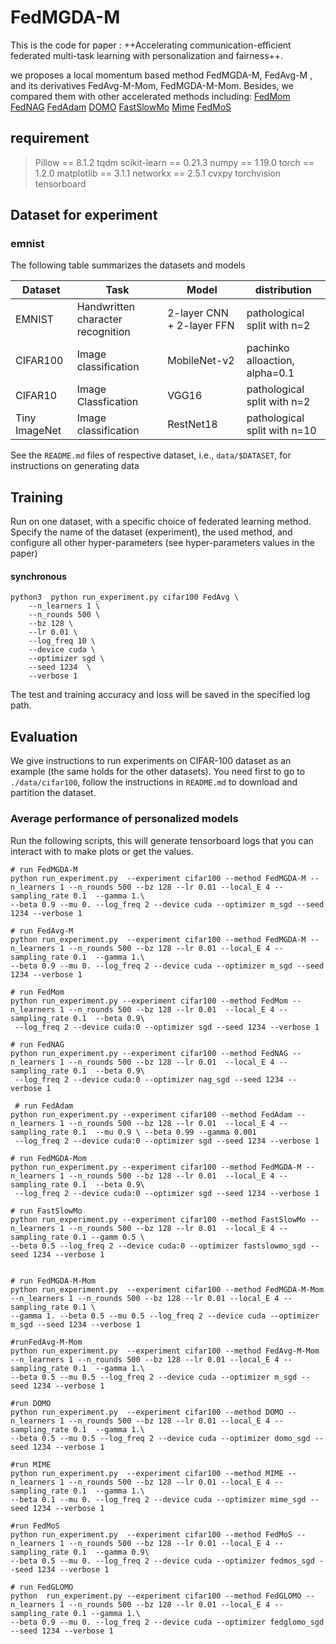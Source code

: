 # FedMGDA-M
This is the code for paper : ++Accelerating communication-efficient federated multi-task learning with personalization and fairness++.

we proposes a local momentum based method FedMGDA-M, FedAvg-M , and its derivatives FedAvg-M-Mom, FedMGDA-M-Mom. Besides, we compared them  with other accelerated methods including:
[FedMom](https://arxiv.org/pdf/2002.02090.pdf)
[FedNAG](https://ieeexplore.ieee.org/abstract/document/9891808)
[FedAdam](https://arxiv.org/pdf/2003.00295.pdf)
[DOMO](https://ojs.aaai.org/index.php/AAAI/article/view/20853)
[FastSlowMo](https://ieeexplore.ieee.org/abstract/document/9813376)
[Mime](https://arxiv.org/abs/2008.03606)
[FedMoS](https://liyuqingwhu.github.io/lyq/papers/INFOCOM2023.pdf)

## requirement

> Pillow == 8.1.2
> tqdm
> scikit-learn == 0.21.3
> numpy == 1.19.0
> torch == 1.2.0
> matplotlib == 3.1.1
> networkx == 2.5.1
> cvxpy
> torchvision
> tensorboard

## Dataset for experiment

### emnist

The following table summarizes the datasets and models

| Dataset  | Task                              | Model                     | distribution                   |
| -------- | --------------------------------- | ------------------------- | ------------------------------ |
| EMNIST   | Handwritten character recognition | 2-layer CNN + 2-layer FFN | pathological split with n=2    |
| CIFAR100 | Image classification              | MobileNet-v2              | pachinko alloaction, alpha=0.1 |
|CIFAR10   | Image Classfication               | VGG16                     | pathological split with n=2    |
|Tiny ImageNet| Image classification           |RestNet18                  |pathological split with n=10    |





See the `README.md` files of respective dataset, i.e., `data/$DATASET`,
for instructions on generating data

## Training

Run on one dataset, with a specific  choice of federated learning method.
Specify the name of the dataset (experiment), the used method, and configure all other
hyper-parameters (see hyper-parameters values in the  paper)

#### synchronous

```train
python3  python run_experiment.py cifar100 FedAvg \
    --n_learners 1 \
    --n_rounds 500 \
    --bz 128 \
    --lr 0.01 \
    --log_freq 10 \
    --device cuda \
    --optimizer sgd \
    --seed 1234  \
    --verbose 1
```

The test and training accuracy and loss will be saved in the specified log path.

## Evaluation

We give instructions to run experiments on CIFAR-100 dataset as an example
(the same holds for the other datasets). You need first to go to
`./data/cifar100`, follow the instructions in `README.md` to download and partition
the dataset.

### Average performance of personalized models

Run the following scripts, this will generate tensorboard logs that you can interact with to make plots or get the
values.

```eval
# run FedMGDA-M
python run_experiment.py  --experiment cifar100 --method FedMGDA-M --n_learners 1 --n_rounds 500 --bz 128 --lr 0.01 --local_E 4 --sampling_rate 0.1  --gamma 1.\
--beta 0.9 --mu 0. --log_freq 2 --device cuda --optimizer m_sgd --seed 1234 --verbose 1

# run FedAvg-M
python run_experiment.py  --experiment cifar100 --method FedMGDA-M --n_learners 1 --n_rounds 500 --bz 128 --lr 0.01 --local_E 4 --sampling_rate 0.1  --gamma 1.\
--beta 0.9 --mu 0. --log_freq 2 --device cuda --optimizer m_sgd --seed 1234 --verbose 1

# run FedMom
python run_experiment.py --experiment cifar100 --method FedMom --n_learners 1 --n_rounds 500 --bz 128 --lr 0.01  --local_E 4 --sampling_rate 0.1  --beta 0.9\
 --log_freq 2 --device cuda:0 --optimizer sgd --seed 1234 --verbose 1
 
# run FedNAG
python run_experiment.py --experiment cifar100 --method FedNAG --n_learners 1 --n_rounds 500 --bz 128 --lr 0.01  --local_E 4 --sampling_rate 0.1  --beta 0.9\
 --log_freq 2 --device cuda:0 --optimizer nag_sgd --seed 1234 --verbose 1
 
 # run FedAdam
python run_experiment.py --experiment cifar100 --method FedAdam --n_learners 1 --n_rounds 500 --bz 128 --lr 0.01  --local_E 4 --sampling_rate 0.1  --mu 0.9 \ --beta 0.99 --gamma 0.001
 --log_freq 2 --device cuda:0 --optimizer sgd --seed 1234 --verbose 1
 
# run FedMGDA-Mom
python run_experiment.py --experiment cifar100 --method FedMGDA-M --n_learners 1 --n_rounds 500 --bz 128 --lr 0.01  --local_E 4 --sampling_rate 0.1  --beta 0.9\
 --log_freq 2 --device cuda:0 --optimizer sgd --seed 1234 --verbose 1
 
# run FastSlowMo
python run_experiment.py --experiment cifar100 --method FastSlowMo --n_learners 1 --n_rounds 500 --bz 128 --lr 0.01  --local_E 4 --sampling_rate 0.1 --gamm 0.5 \
--beta 0.5 --log_freq 2 --device cuda:0 --optimizer fastslowmo_sgd --seed 1234 --verbose 1


# run FedMGDA-M-Mom
python run_experiment.py  --experiment cifar100 --method FedMGDA-M-Mom --n_learners 1 --n_rounds 500 --bz 128 --lr 0.01 --local_E 4 --sampling_rate 0.1 \
--gamma 1. --beta 0.5 --mu 0.5 --log_freq 2 --device cuda --optimizer m_sgd --seed 1234 --verbose 1

#runFedAvg-M-Mom
python run_experiment.py  --experiment cifar100 --method FedAvg-M-Mom --n_learners 1 --n_rounds 500 --bz 128 --lr 0.01 --local_E 4 --sampling_rate 0.1  --gamma 1.\
--beta 0.5 --mu 0.5 --log_freq 2 --device cuda --optimizer m_sgd --seed 1234 --verbose 1

#run DOMO
python run_experiment.py  --experiment cifar100 --method DOMO --n_learners 1 --n_rounds 500 --bz 128 --lr 0.01 --local_E 4 --sampling_rate 0.1  --gamma 1.\
--beta 0.5 --mu 0.5 --log_freq 2 --device cuda --optimizer domo_sgd --seed 1234 --verbose 1

#run MIME
python run_experiment.py  --experiment cifar100 --method MIME --n_learners 1 --n_rounds 500 --bz 128 --lr 0.01 --local_E 4 --sampling_rate 0.1  --gamma 1.\
--beta 0.1 --mu 0. --log_freq 2 --device cuda --optimizer mime_sgd --seed 1234 --verbose 1

#run FedMoS
python run_experiment.py  --experiment cifar100 --method FedMoS --n_learners 1 --n_rounds 500 --bz 128 --lr 0.01 --local_E 4 --sampling_rate 0.1  --gamma 0.9\
--beta 0.5 --mu 0. --log_freq 2 --device cuda --optimizer fedmos_sgd --seed 1234 --verbose 1

# run FedGLOMO
python  run_experiment.py --experiment cifar100 --method FedGLOMO --n_learners 1 --n_rounds 500 --bz 128 --lr 0.01 --local_E 4 --sampling_rate 0.1 --gamma 1.\
--beta 0.9 --mu 0. --log_freq 2 --device cuda --optimizer fedglomo_sgd --seed 1234 --verbose 1

```

